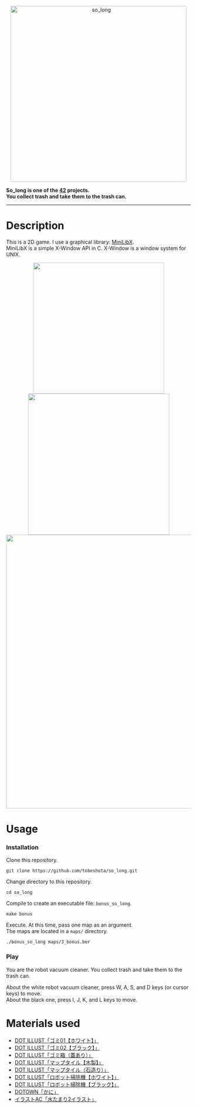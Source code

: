 <p align="center">
 <img width="480" alt="so_long" src="https://github.com/tobeshota/so_long/assets/103044771/23753d83-9975-4739-84c0-d946a8f90dcc">
</p>

**So_long is one of the [42](https://42tokyo.jp/) projects.**  
**You collect trash and take them to the trash can.**

---

# Description
This is a 2D game. I use a graphical library: [MiniLibX](https://harm-smits.github.io/42docs/libs/minilibx).  
MiniLibX is a simple X-Window API in C. X-Window is a window system for UNIX.  

<p align="center">
 <img width=357 src="https://github.com/tobeshota/so_long/assets/103044771/e0b528c8-7570-4efe-a083-6b275adc6559">
 <img width=385 src="https://github.com/tobeshota/so_long/assets/103044771/c66edb64-85f6-42b9-88ce-75d86d50348a">
 <img width=746 src="https://github.com/tobeshota/so_long/assets/103044771/eb86eaba-a3bc-4b2c-a4da-f38df06094c4">
</p>

# Usage
### Installation
Clone this repository.
```
git clone https://github.com/tobeshota/so_long.git
```
Change directory to this repository.
```
cd so_long
```
Compile to create an executable file: `bonus_so_long`.
```
make bonus
```
Execute. At this time, pass one map as an argument.  
The maps are located in a `maps/` directory.
```
./bonus_so_long maps/3_bonus.ber
```

### Play
You are the robot vacuum cleaner. You collect trash and take them to the trash can.  

About the white robot vacuum cleaner, press W, A, S, and D keys (or cursor keys) to move.  
About the black one, press I, J, K, and L keys to move.

# Materials used
* [DOT ILLUST「ゴミ01【ホワイト】」](https://dot-illust.net/gomi_01_white/)
* [DOT ILLUST「ゴミ02【ブラック】」](https://dot-illust.net/gomi_02_black/)
* [DOT ILLUST「ゴミ箱（蓋あり）」](https://dot-illust.net/gomibako_futa/)
* [DOT ILLUST「マップタイル【木製】」](https://dot-illust.net/maptile_wood_02/)
* [DOT ILLUST「マップタイル（石造り）」](https://dot-illust.net/maptile_ishizukuri_brown_02/)
* [DOT ILLUST「ロボット掃除機【ホワイト】」](https://dot-illust.net/robotsojiki_white/)
* [DOT ILLUST「ロボット掃除機【ブラック】」](https://dot-illust.net/robotsojiki_black/)
* [DOTOWN「かに」](https://dotown.maeda-design-room.net/930/)
* [イラストAC「水たまり2イラスト」](https://www.ac-illust.com/main/detail.php?id=1520050&word=水たまり2)
